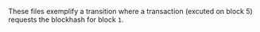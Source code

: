 These files exemplify a transition where a transaction (excuted on block 5) requests
the blockhash for block `1`. 
